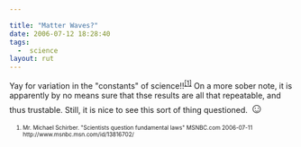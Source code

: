 ```yaml
---

title: "Matter Waves?"
date: 2006-07-12 18:28:40
tags:
  -  science
layout: rut
---
```


Yay for variation in the "constants" of science!!<sup><a title="Scientists question fundamental laws - Space News - MSNBC.com" href="http://www.msnbc.msn.com/id/13816702/">[1]</a></sup>  On a more sober note, it is apparently by no means sure that thse results are all that repeatable, and thus trustable.  Still, it is nice to see this sort of thing questioned.  <font size="+2">☺</font>
<ol><font size="-2">
	<li>Mr. Michael Schirber.  "Scientists question fundamental laws"  MSNBC.com  2006-07-11 http://www.msnbc.msn.com/id/13816702/</li>
</font></ol>

